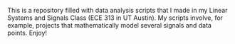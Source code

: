 This is a repository filled with data analysis scripts that I made in my Linear Systems and Signals Class (ECE 313 in UT Austin). My scripts involve, for example, projects that mathematically model several signals and data points. Enjoy!
